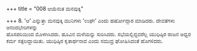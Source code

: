 +++
title = "008 ಆಯೆನುತ ಮನವುಕ್ಕಿ"

+++
8. 'ಆ' ಎನ್ನುತ್ತಾ ಮನವುಕ್ಕಿ ಮುನಿಗಳು 'ಉಘೇ' ಎಂದು ಹರ್ಷೋದ್ಗಾರ ಮಾಡಿದರು. ದೇವತೆಗಳು ಆನಂದಭೇರಿಗಳನ್ನು   
ಹೊಸಪರಿಯಿಂದ ಮೊಳಗಿಸಿದರು. ಹೂವಿನ ಮಳೆಯನ್ನು ಸುರಿಸಿದರು. ಸಭೆಯಲ್ಲಿದ್ದವರೆಲ್ಲ ಯುಧಿಷ್ಠಿರ ರಾಜನ ಅಧ್ವರ ಕರ್ಮ ಸತ್ಫಲದ್ದಾಯಿತು. ಯುಧಿಷ್ಠಿರ ಕೃತಾರ್ಥನಾದ ಎಂದು ಸಮುದ್ರ ಘೋಷಿಸಿದಂತೆ ಹೊಗಳಿದರು.
